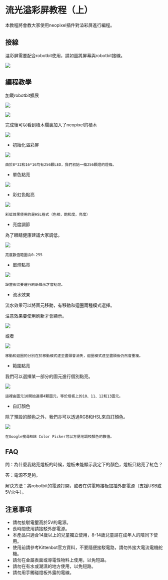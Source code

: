 # 流光溢彩屏教程（上）

本教程將會教大家使用neopixel插件對溢彩屏進行編程。

## 接線

溢彩屏需要配合robotbit使用，請如圖將屏幕與robotbit接線。

![](./LEDMatrixT1/ggg.jpg)

## 編程教學

加載robotbit擴展

![](./LEDMatrixT1/2.png) 

![](./LEDMatrixT1/1.png) 

完成後可以看到積木欄裏加入了neopixel的積木

![](./LEDMatrixT1/3.png) 

- 初始化溢彩屏

![](./LEDMatrixT1/code1.png)

    由於8*32和16*16均有256顆LED，我們初始一條256顆燈的燈條。
    
- 單色點亮

![](./LEDMatrixT1/code2.png)

- 彩虹色點亮

![](./LEDMatrixT1/code3.png)

    彩虹效果使用的是HSL格式（色相，飽和度，亮度）

- 亮度調節

為了眼睛健康建議大家調低。

![](./LEDMatrixT1/code4.png)
    
    亮度數值範圍由0-255
    
- 單燈點亮

![](./LEDMatrixT1/code5.png)

    設置後需要運行刷新顯示才會點燈。
  
- 流水效果
   
流水效果可以將圖元移動，有移動和迴圈兩種模式選擇。

注意效果要使用刷新才會顯示。

![](./LEDMatrixT1/code6.png)

或者

![](./LEDMatrixT1/code7.png)

    移動和迴圈的分別在於移動模式達至盡頭會消失，迴圈模式達至盡頭後仍然會重複。
    
- 範圍點亮

我們可以選擇某一部分的圖元進行個別點亮。

![](./LEDMatrixT1/code9.png)

    這裡由圖元10開始選擇4顆圖元，等於燈板上的10、11、12和13圖元。
    
- 自訂顏色

除了預設的顏色之外，我們亦可以透過RGB和HSL來自訂顏色。

![](./LEDMatrixT1/code8.png)

    在Google搜尋RGB Color Picker可以方便地調校顏色的數值。
    
## FAQ

問：為什麼我點亮燈板的時候，燈板未能顯示我定下的顏色，燈板只點亮了紅色？

答：電源不足夠。

解決方法：將robotbit的電源打開，或者在供電轉接板加插外部電源（支援USB或5V火牛）。

## 注意事項
- 請勿接駁電壓高於5V的電源。
- 長時間使用請接駁外部電源。
- 本產品只適合14歲以上的兒童獨立使用，8-14歲兒童請在成年人的陪同下使用。
- 使用前請參考Kittenbot官方資料，不要隨便接駁電路，請勿外接大電流電機舵機。
- 請勿在金屬表面或導電性物料上使用，以免短路。
- 請勿在有水或潮濕的地方使用，以免短路。
- 請勿用手觸碰燈板外露的電線。


